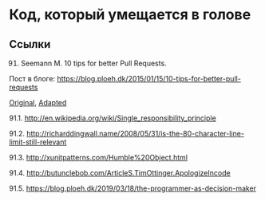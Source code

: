 # Код, который умещается в голове

## Ссылки

91. Seemann M. 10 tips for better Pull Requests.

Пост в блоге: https://blog.ploeh.dk/2015/01/15/10-tips-for-better-pull-requests

[Original](/doc/097/original.md), [Adapted](/doc/097/adapted.md)

91.1. http://en.wikipedia.org/wiki/Single_responsibility_principle

91.2. http://richarddingwall.name/2008/05/31/is-the-80-character-line-limit-still-relevant

91.3. http://xunitpatterns.com/Humble%20Object.html

91.4. http://butunclebob.com/ArticleS.TimOttinger.ApologizeIncode

91.5. https://blog.ploeh.dk/2019/03/18/the-programmer-as-decision-maker

